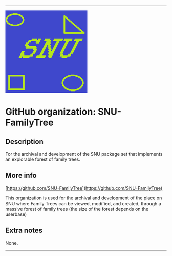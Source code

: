
***

![SNU_blue_and_gold_legacy_icon.png failed to load. The file may be missing or corrupt. Check the file path for errors first.](/AdditionalInfo/1/SNU-FamilyTree/SNU_blue_and_gold_legacy_icon.png)

# GitHub organization: SNU-FamilyTree

## Description

For the archival and development of the SNU package set that implements an explorable forest of family trees.

## More info

[https://github.com/SNU-FamilyTree](https://github.com/SNU-FamilyTree)

This organization is used for the archival and development of the place on SNU where Family Trees can be viewed, modified, and created, through a massive forest of family trees (the size of the forest depends on the userbase)

## Extra notes

None.

***
